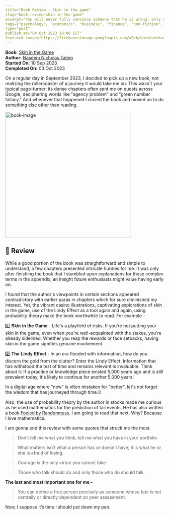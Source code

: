 ```yaml
---
title="Book Review - Skin in the game"
slug="book-review-skin-in-the-game"
excerpt="You will never fully convince someone that he is wrong; only reality can."
tags=["psychology", "economics", "business", "finance", "non-fiction", "philosphy"]
type="post"
publish_at="04 Oct 2023 10:00 IST"
featured_image="https://firebasestorage.googleapis.com/v0/b/darshansharma-ur.appspot.com/o/images%2FSkin-in-the-game.jpeg?alt=media&token=2e4f1487-8344-4dac-ba42-6fdb684a307b&_gl=1*108ai5z*_ga*MjE0NzMyMTgzNS4xNjk2MzE0OTk4*_ga_CW55HF8NVT*MTY5NjQ3NTgyOS4yLjEuMTY5NjQ3NTk0MS4zMi4wLjA."
---
```



**Book:**  [ Skin in the Game](https://amzn.to/3F90628)    
**Author:**  [ Naseem Nicholas Talem](https://amzn.to/3F1MOor)       
**Started On:** 10 Sep 2023    
**Completed On:** 03 Oct 2023   

On a regular day in September 2023, I decided to pick up a new book, not realizing the rollercoaster of a journey it would take me on. This wasn't your typical page-turner; its dense chapters often sent me on quests across Google, deciphering words like "agency problem" and "green number fallacy." And whenever that happened I closed the book and moved on to do something else other than reading.
    
       
<a  href="https://amzn.to/3F90628">
<img  src="https://firebasestorage.googleapis.com/v0/b/darshansharma-ur.appspot.com/o/images%2FSkin-in-the-game.jpeg?alt=media&token=2e4f1487-8344-4dac-ba42-6fdb684a307b&_gl=1*108ai5z*_ga*MjE0NzMyMTgzNS4xNjk2MzE0OTk4*_ga_CW55HF8NVT*MTY5NjQ3NTgyOS4yLjEuMTY5NjQ3NTk0MS4zMi4wLjA."  alt="book-image"  height="400">
</a>    

        
## 📖 Review
While a good portion of the book was straightforward and simple to understand, a few chapters presented intricate hurdles for me. It was only after finishing the book that I stumbled upon explanations for these complex terms in the appendix, an insight future enthusiasts might value having early on.

I found that the author's viewpoints in certain sections appeared contradictory with earlier paras in chapters which for sure diminished my interest. Yet, the vibrant casino illustrations, captivating explorations of skin in the game, use of the Lindy Effect as a tool again and again, using probability theory make the book worthwhile to read. For example -

1️⃣ 𝐒𝐤𝐢𝐧 𝐢𝐧 𝐭𝐡𝐞 𝐆𝐚𝐦𝐞 - Life's a playfield of risks. If you're not putting your skin in the game, even when you're well-acquainted with the stakes, you're already sidelined. Whether you reap the rewards or face setbacks, having skin in the game signifies genuine involvement.

2️⃣ 𝐓𝐡𝐞 𝐋𝐢𝐧𝐝𝐲 𝐄𝐟𝐟𝐞𝐜𝐭 - In an era flooded with information, how do you discern the gold from the clutter? Enter the Lindy Effect. Information that has withstood the test of time and remains relevant is invaluable. Think about it: If a practice or knowledge piece existed 5,000 years ago and is still prevalent today, it's likely to continue for another 5,000 years!

In a digital age where "new" is often mistaken for "better", let's not forget the wisdom that has journeyed through time.⏰

Also, the use of probability theory by the author in stocks made me curious as he used mathematics for the prediction of tail events. He has also written a book [Fooled by Randomness](https://amzn.to/3F3Vhav). I am going to read that next. Why? Because I love mathematics.

I am gonna end this review with some quotes that struck me the most.

> Don’t tell me what you think, tell me what you have in your portfolio
  
> What matters isn’t what a person has or doesn’t have; it is what he or she is afraid of losing.
  
> Courage is the only virtue you cannot fake.

>Those who talk should do and only those who do should talk.

**The last and most important one for me -**

> You can define a free person precisely as someone whose fate is not centrally or directly dependent on peer assessment.

Now, I suppose it’s time I should put down my pen.

